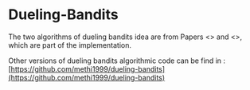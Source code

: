 # Dueling-Bandits
The two algorithms of dueling bandits idea are from Papers <<Bandits Dueling on Partially Ordered Sets>> and <<Dueling Bandits with Weak Regret>>, which are part of the implementation.

Other versions of dueling bandits algorithmic code can be find in :[https://github.com/methi1999/dueling-bandits](https://github.com/methi1999/dueling-bandits)
